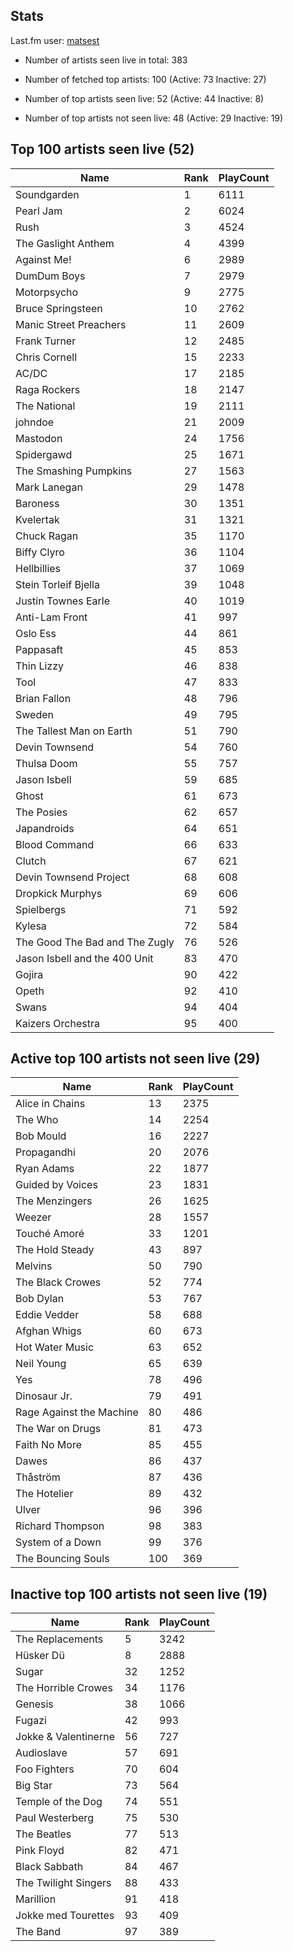 ## Stats 


Last.fm user: [matsest](https://www.last.fm/user/matsest)

- Number of artists seen live in total: 383

- Number of fetched top artists: 100 (Active: 73 Inactive: 27)

- Number of top artists seen live: 52 (Active: 44 Inactive: 8)

- Number of top artists not seen live: 48 (Active: 29 Inactive: 19)

## Top 100 artists seen live (52)

Name                           | Rank | PlayCount
------------------------------ | ---- | ---------
Soundgarden                    | 1    | 6111     
Pearl Jam                      | 2    | 6024     
Rush                           | 3    | 4524     
The Gaslight Anthem            | 4    | 4399     
Against Me!                    | 6    | 2989     
DumDum Boys                    | 7    | 2979     
Motorpsycho                    | 9    | 2775     
Bruce Springsteen              | 10   | 2762     
Manic Street Preachers         | 11   | 2609     
Frank Turner                   | 12   | 2485     
Chris Cornell                  | 15   | 2233     
AC/DC                          | 17   | 2185     
Raga Rockers                   | 18   | 2147     
The National                   | 19   | 2111     
johndoe                        | 21   | 2009     
Mastodon                       | 24   | 1756     
Spidergawd                     | 25   | 1671     
The Smashing Pumpkins          | 27   | 1563     
Mark Lanegan                   | 29   | 1478     
Baroness                       | 30   | 1351     
Kvelertak                      | 31   | 1321     
Chuck Ragan                    | 35   | 1170     
Biffy Clyro                    | 36   | 1104     
Hellbillies                    | 37   | 1069     
Stein Torleif Bjella           | 39   | 1048     
Justin Townes Earle            | 40   | 1019     
Anti-Lam Front                 | 41   | 997      
Oslo Ess                       | 44   | 861      
Pappasaft                      | 45   | 853      
Thin Lizzy                     | 46   | 838      
Tool                           | 47   | 833      
Brian Fallon                   | 48   | 796      
Sweden                         | 49   | 795      
The Tallest Man on Earth       | 51   | 790      
Devin Townsend                 | 54   | 760      
Thulsa Doom                    | 55   | 757      
Jason Isbell                   | 59   | 685      
Ghost                          | 61   | 673      
The Posies                     | 62   | 657      
Japandroids                    | 64   | 651      
Blood Command                  | 66   | 633      
Clutch                         | 67   | 621      
Devin Townsend Project         | 68   | 608      
Dropkick Murphys               | 69   | 606      
Spielbergs                     | 71   | 592      
Kylesa                         | 72   | 584      
The Good The Bad and The Zugly | 76   | 526      
Jason Isbell and the 400 Unit  | 83   | 470      
Gojira                         | 90   | 422      
Opeth                          | 92   | 410      
Swans                          | 94   | 404      
Kaizers Orchestra              | 95   | 400      

## Active top 100 artists not seen live (29)

Name                     | Rank | PlayCount
------------------------ | ---- | ---------
Alice in Chains          | 13   | 2375     
The Who                  | 14   | 2254     
Bob Mould                | 16   | 2227     
Propagandhi              | 20   | 2076     
Ryan Adams               | 22   | 1877     
Guided by Voices         | 23   | 1831     
The Menzingers           | 26   | 1625     
Weezer                   | 28   | 1557     
Touché Amoré             | 33   | 1201     
The Hold Steady          | 43   | 897      
Melvins                  | 50   | 790      
The Black Crowes         | 52   | 774      
Bob Dylan                | 53   | 767      
Eddie Vedder             | 58   | 688      
Afghan Whigs             | 60   | 673      
Hot Water Music          | 63   | 652      
Neil Young               | 65   | 639      
Yes                      | 78   | 496      
Dinosaur Jr.             | 79   | 491      
Rage Against the Machine | 80   | 486      
The War on Drugs         | 81   | 473      
Faith No More            | 85   | 455      
Dawes                    | 86   | 437      
Thåström                 | 87   | 436      
The Hotelier             | 89   | 432      
Ulver                    | 96   | 396      
Richard Thompson         | 98   | 383      
System of a Down         | 99   | 376      
The Bouncing Souls       | 100  | 369      

## Inactive top 100 artists not seen live (19)

Name                 | Rank | PlayCount
-------------------- | ---- | ---------
The Replacements     | 5    | 3242     
Hüsker Dü            | 8    | 2888     
Sugar                | 32   | 1252     
The Horrible Crowes  | 34   | 1176     
Genesis              | 38   | 1066     
Fugazi               | 42   | 993      
Jokke & Valentinerne | 56   | 727      
Audioslave           | 57   | 691      
Foo Fighters         | 70   | 604      
Big Star             | 73   | 564      
Temple of the Dog    | 74   | 551      
Paul Westerberg      | 75   | 530      
The Beatles          | 77   | 513      
Pink Floyd           | 82   | 471      
Black Sabbath        | 84   | 467      
The Twilight Singers | 88   | 433      
Marillion            | 91   | 418      
Jokke med Tourettes  | 93   | 409      
The Band             | 97   | 389      
